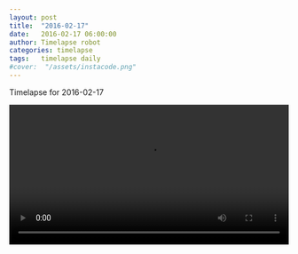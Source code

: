 ```yaml
---
layout: post
title:  "2016-02-17"
date:   2016-02-17 06:00:00
author: Timelapse robot
categories: timelapse
tags:	timelapse daily
#cover:  "/assets/instacode.png"
---
```

Timelapse for 2016-02-17

<video width="100%" controls="true">
  <source src="https://rest.s3for.me/bridgeinice/2016-02-17.webm" type="video/webm">
  <source src="https://rest.s3for.me/bridgeinice/2016-02-17.mp4" type="video/mp4">
  Your browser does not support the video tag.
</video>
